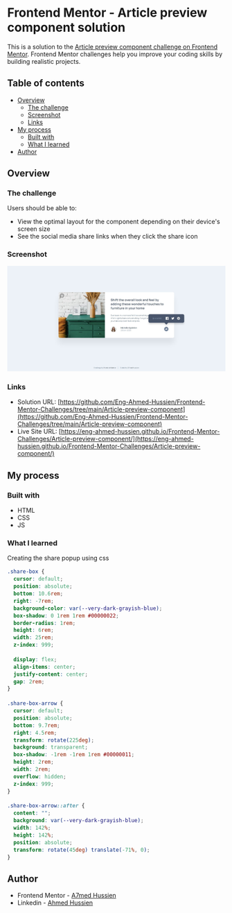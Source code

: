 # Frontend Mentor - Article preview component solution

This is a solution to the [Article preview component challenge on Frontend Mentor](https://www.frontendmentor.io/challenges/article-preview-component-dYBN_pYFT). Frontend Mentor challenges help you improve your coding skills by building realistic projects.

## Table of contents

- [Overview](#overview)
  - [The challenge](#the-challenge)
  - [Screenshot](#screenshot)
  - [Links](#links)
- [My process](#my-process)
  - [Built with](#built-with)
  - [What I learned](#what-i-learned)
- [Author](#author)

## Overview

### The challenge

Users should be able to:

- View the optimal layout for the component depending on their device's screen size
- See the social media share links when they click the share icon

### Screenshot

![Screenshot](./images/Screenshot.jpeg)

### Links

- Solution URL: [https://github.com/Eng-Ahmed-Hussien/Frontend-Mentor-Challenges/tree/main/Article-preview-component](https://github.com/Eng-Ahmed-Hussien/Frontend-Mentor-Challenges/tree/main/Article-preview-component)
- Live Site URL: [https://eng-ahmed-hussien.github.io/Frontend-Mentor-Challenges/Article-preview-component/](https://eng-ahmed-hussien.github.io/Frontend-Mentor-Challenges/Article-preview-component/)

## My process

### Built with

- HTML
- CSS
- JS

### What I learned

Creating the share popup using css

```css
.share-box {
  cursor: default;
  position: absolute;
  bottom: 10.6rem;
  right: -7rem;
  background-color: var(--very-dark-grayish-blue);
  box-shadow: 0 1rem 1rem #00000022;
  border-radius: 1rem;
  height: 6rem;
  width: 25rem;
  z-index: 999;

  display: flex;
  align-items: center;
  justify-content: center;
  gap: 2rem;
}

.share-box-arrow {
  cursor: default;
  position: absolute;
  bottom: 9.7rem;
  right: 4.5rem;
  transform: rotate(225deg);
  background: transparent;
  box-shadow: -1rem -1rem 1rem #00000011;
  height: 2rem;
  width: 2rem;
  overflow: hidden;
  z-index: 999;
}

.share-box-arrow::after {
  content: "";
  background: var(--very-dark-grayish-blue);
  width: 142%;
  height: 142%;
  position: absolute;
  transform: rotate(45deg) translate(-71%, 0);
}
```

## Author

- Frontend Mentor - [A7med Hussien](https://www.frontendmentor.io/profile/Eng-Ahmed-Hussien)
- Linkedin - [Ahmed Hussien](https://www.linkedin.com/in/ahmed-hussien-front-end-developer/)
